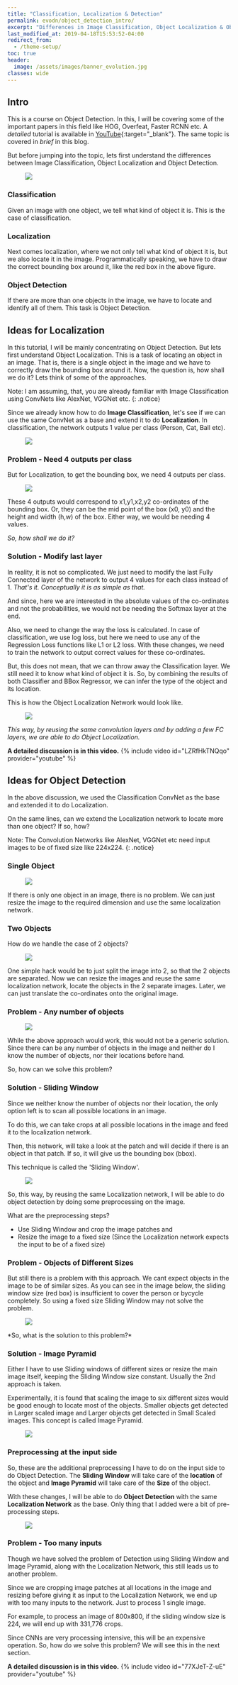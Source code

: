 ```yaml
---
title: "Classification, Localization & Detection"
permalink: evodn/object_detection_intro/
excerpt: "Differences in Image Classification, Object Localization & Object Detection"
last_modified_at: 2019-04-18T15:53:52-04:00
redirect_from:
  - /theme-setup/
toc: true
header:
  image: /assets/images/banner_evolution.jpg
classes: wide  
---
```


## Intro
This is a course on Object Detection. In this, I will be covering some of the important papers in this field like HOG, Overfeat, Faster RCNN etc. A *detailed* tutorial is available in [YouTube](https://www.youtube.com/playlist?list=PL1GQaVhO4f_jLxOokW7CS5kY_J1t1T17S){:target="_blank"}. The same topic is covered in *brief* in this blog.

But before jumping into the topic, lets first understand the differences between Image Classification, Object Localization and Object Detection.
<figure>
  <a href="/assets/images/evodn/intro.jpg"><img src="/assets/images/evodn/intro.jpg"></a>
</figure>

### Classification
Given an image with one object, we tell what kind of object it is. This is the case of classification.

### Localization
Next comes localization, where we not only tell what kind of object it is, but we also locate it in the image. Programmatically speaking, we have to draw the correct bounding box around it, like the red box in the above figure.

### Object Detection
If there are more than one objects in the image, we have to locate and identify all of them. This task is Object Detection.

## Ideas for Localization
In this tutorial, I will be mainly concentrating on Object Detection. But lets first understand Object Localization. This is a task of locating an object in an image. That is, there is a single object in the image and we have to correctly draw the bounding box around it. Now, the question is, how shall we do it? Lets think of some of the approaches.

Note: I am assuming, that, you are already familiar with Image Classification using ConvNets like AlexNet, VGGNet etc.
{: .notice}

Since we already know how to do **Image Classification**, let's see if we can use the same ConvNet as a base and extend it to do **Localization**. In classification, the network outputs 1 value per class (Person, Cat, Ball etc).
<figure>
  <a href="/assets/images/evodn/intro_classify.jpg"><img src="/assets/images/evodn/intro_classify.jpg"></a>
</figure>

### Problem - Need 4 outputs per class
But for Localization, to get the bounding box, we need 4 outputs per class.

<figure>
  <a href="/assets/images/evodn/intro_bbox.png"><img src="/assets/images/evodn/intro_bbox.png"></a>
</figure>

These 4 outputs would correspond to x1,y1,x2,y2 co-ordinates of the bounding box. Or, they can be the mid point of the box (x0, y0) and the height and width (h,w) of the box. Either way, we would be needing 4 values.

*So, how shall we do it?*

### Solution - Modify last layer
In reality, it is not so complicated. We just need to modify the last Fully Connected layer of the network to output 4 values for each class instead of 1. *That's it. Conceptually it is as simple as that.*

And since, here we are interested in the absolute values of the co-ordinates and not the probabilities, we would not be needing the Softmax layer at the end.

Also, we need to change the way the loss is calculated. In case of classification, we use log loss, but here we need to use any of the Regression Loss functions like L1 or L2 loss.
With these changes, we need to train the network to output correct values for these co-ordinates.

But, this does not mean, that we can throw away the Classification layer. We still need it to know what kind of object it is. So, by combining the results of both Classifier and BBox Regressor, we can infer the type of the object and its location.

This is how the Object Localization Network would look like.
<figure>
  <a href="/assets/images/evodn/intro_localize.jpg"><img src="/assets/images/evodn/intro_localize.jpg"></a>
</figure>

*This way, by reusing the same convolution layers and by adding a few FC layers, we are able to do Object Localization.*

**A detailed discussion is in this video.**
{% include video id="LZRfHkTNQqo" provider="youtube" %}

## Ideas for Object Detection
In the above discussion, we used the Classification ConvNet as the base and extended it to do Localization.

On the same lines, can we extend the Localization network to locate more than one object? If so, how?

Note: The Convolution Networks like AlexNet, VGGNet etc need input images to be of fixed size like 224x224.
{: .notice}

### Single Object
<figure>
  <a href="/assets/images/evodn/intro_resize_1.jpg"><img src="/assets/images/evodn/intro_resize_1.jpg"></a>
</figure>
If there is only one object in an image, there is no problem. We can just resize the image to the required dimension and use the same localization network.

### Two Objects
How do we handle the case of 2 objects?
<figure>
  <a href="/assets/images/evodn/intro_resize_2.jpg"><img src="/assets/images/evodn/intro_resize_2.jpg"></a>
</figure>
One simple hack would be to just split the image into 2, so that the 2 objects are separated. Now we can resize the images and reuse the same localization network, locate the objects in the 2 separate images. Later, we can just translate the co-ordinates onto the original image.

### Problem - Any number of objects
<figure>
  <a href="/assets/images/evodn/intro_resize_3.jpg"><img src="/assets/images/evodn/intro_resize_3.jpg"></a>
</figure>
While the above approach would work, this would not be a generic solution. Since there can be any number of objects in the image and neither do I know the number of objects, nor their locations before hand.

So, how can we solve this problem?

### Solution - Sliding Window
Since we neither know the number of objects nor their location, the only option left is to scan all possible locations in an image.

To do this, we can take crops at all possible locations in the image and feed it to the localization network.

Then, this network, will take a look at the patch and will decide if there is an object in that patch. If so, it will give us the bounding box (bbox).

This technique is called the 'Sliding Window'.

<figure>
  <a href="/assets/images/evodn/intro_sliding_window.gif"><img src="/assets/images/evodn/intro_sliding_window.gif"></a>
</figure>

So, this way, by reusing the same Localization network, I will be able to do object detection by doing some preprocessing on the image.

What are the preprocessing steps?
  - Use Sliding Window and crop the image patches and
  - Resize the image to a fixed size (Since the Localization network expects the input to be of a fixed size)

### Problem - Objects of Different Sizes
But still there is a problem with this approach. We cant expect objects in the image to be of similar sizes.
As you can see in the image below, the sliding window size (red box) is insufficient to cover the person or bycycle completely. So using a fixed size Sliding Window may not solve the problem.
<figure>
  <a href="/assets/images/evodn/intro_pyramid.jpg"><img src="/assets/images/evodn/intro_pyramid.jpg"></a>
</figure>
*So, what is the solution to this problem?*

### Solution - Image Pyramid
Either I have to use Sliding windows of different sizes or resize the main image itself, keeping the Sliding Window size constant. Usually the 2nd approach is taken.

Experimentally, it is found that scaling the image to six different sizes would be good enough to locate most of the objects.
Smaller objects get detected in Larger scaled image and Larger objects get detected in Small Scaled images.
This concept is called Image Pyramid.

<figure>
  <a href="/assets/images/evodn/intro_pyramid_1.jpg"><img src="/assets/images/evodn/intro_pyramid_1.jpg"></a>
</figure>

### Preprocessing at the input side
So, these are the additional preprocessing I have to do on the input side to do Object Detection.
The **Sliding Window** will take care of the **location** of the object and **Image Pyramid** will take care of the **Size** of the object.

With these changes, I will be able to do **Object Detection** with the same **Localization Network** as the base. Only thing that I added were a bit of pre-processing steps.

<figure>
  <a href="/assets/images/evodn/intro_detection_1.jpg"><img src="/assets/images/evodn/intro_detection_1.jpg"></a>
</figure>

### Problem - Too many inputs
Though we have solved the problem of Detection using Sliding Window and Image Pyramid, along with the Localization Network, this still leads us to another problem.

Since we are cropping image patches at all locations in the image and resizing before giving it as input to the Localization Network, we end up with too many inputs to the network. Just to process 1 single image.

For example, to process an image of 800x800, if the sliding window size is 224, we will end up with 331,776‬ crops.

Since CNNs are very processing intensive, this will be an expensive operation. So, how do we solve this problem? We will see this in the next section.

**A detailed discussion is in this video.**
{% include video id="77XJeT-Z-uE" provider="youtube" %}
